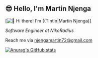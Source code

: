 ## 😎 Hello, I'm **Martin Njenga**
[<img src="[https://user-images.githubusercontent.com/32560913/204728333-2d1db6b2-40de-45a4-9d23-81ec43e3e937.gif](https://raw.githubusercontent.com/Raymo111/Raymo111/master/intro.gif)" alt="👋 Hi there! I'm ((Tintin|Martin Njenga)" title="👋 Hi there! I'm ((Tintin|Martin Njenga)"/>]
<!-- ![hacker](https://user-images.githubusercontent.com/32560913/204728333-2d1db6b2-40de-45a4-9d23-81ec43e3e937.gif) -->

*Software Engineer at NikoRadius*

Reach me via njengamartin72@gmail.com

<!-- [looney [MConverter.eu].webm](https://user-images.githubusercontent.com/32560913/204561473-79121b9d-697c-4ece-8ff9-df6515b16294.webm) -->


[![Anurag's GitHub stats](https://github-readme-stats.vercel.app/api?username=tintin72&count_private=true&show_icons=true&theme=gruvbox)](https://github.com/anuraghazra/github-readme-stats)
